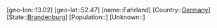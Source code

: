 ﻿---
location: [52.47,13.02]
type: City
tags:
- geo/City


SpocWebEntityId: 30113
isDeleted: false
confidential: public

---
[geo-lon::13.02]
[geo-lat::52.47]
[name::Fahrland]
[Country::[Germany](geo/Continent/Europe/Germany.md)]
[State::[Brandenburg](geo/Continent/Europe/Germany/Brandenburg.md)]
[Population::]
[Unknown::]

